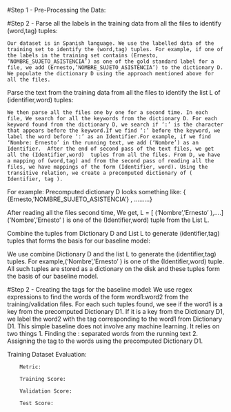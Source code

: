 
#Step 1 - Pre-Processing the Data:

#Step 2 - Parse all the labels in the training data from all the files to identify (word,tag) tuples:

	Our dataset is in Spanish language. We use the labelled data of the training set to identify the (word,tag) tuples. For example, if one of the labels in the training set contains (Ernesto, ’NOMBRE_SUJETO_ASISTENCIA’) as one of the gold standard label for a file, we add (Ernesto,’NOMBRE_SUJETO_ASISTENCIA’) to the dictionary D. We populate the dictionary D using the approach mentioned above for all the files. 

Parse the text from the training data from all the files to identify the list L of (identifier,word) tuples:

	We then parse all the files one by one for a second time. In each file, We search for all the keywords from the dictionary D. For each keyword found from the dictionary D, we search if ‘:’ is the character that appears before the keyword.If we find ‘:’ before the keyword, we label the word before ‘:’ as an Identifier.For example, if we find ‘Nombre: Ernesto’ in the running text, we add (‘Nombre’) as an Identifier.  After the end of second pass of the text files, we get all the (Identifier,word)  tuples from all the files. From D, we have a mapping of (word,tag) and from the second pass of reading all the files, we have mappings of the form (Identifier, word). Using the transitive relation, we create a precomputed dictionary of ( Identifier, tag ). 

For example: 
Precomputed dictionary D looks something like:
{ {Ernesto,’NOMBRE_SUJETO_ASISTENCIA’} , ……...}

After reading all the files second time, We get,
L = [ (‘Nombre’,’Ernesto’ ),....] 
(‘Nombre’,’Ernesto’ ) is one of the (Identifier,word) tuple from the List L.

Combine the tuples from Dictionary D and List L to generate (identifier,tag) tuples that forms the basis for our baseline model:

We use combine Dictionary D and the list L to generate the (identifier,tag) tuples. 
For example,(‘Nombre’,’Ernesto’ ) is one of the (Identifier,word) tuple. All such tuples are stored as a dictionary on the disk and these tuples form the basis of our baseline model.

#Step 2 - Creating the tags for the baseline model:
We use regex expressions to find the words of the form word1:word2 from the training/validation files. For each such tuples found, we see if the word1 is a key from the precomputed Dictionary D1. If it is a key from the Dictionary D1, we label the word2 with the tag corresponding to the word1 from Dictionary D1.  This simple baseline does not involve any machine learning. It relies on  two things 1. Finding the : separated words from the running text 2. Assigning the tag to the words using the precomputed Dictionary D1.

Training Dataset Evaluation:

		Metric:

		Training Score:
	
		Validation Score:
		
		Test Score:

